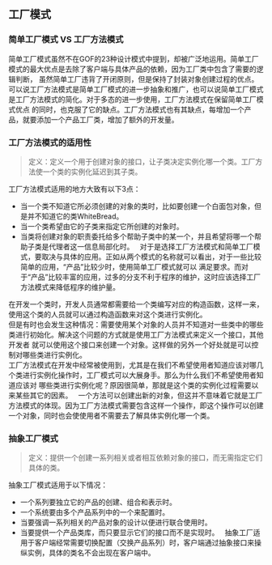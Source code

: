 ## 工厂模式  

### 简单工厂模式 VS 工厂方法模式  
简单工厂模式虽然不在GOF的23种设计模式中提到，却被广泛地运用。简单工厂模式的最大优点是去除了客户端与具体产品的依赖，因为工厂类中包含了需要的逻辑判断，
虽然简单工厂违背了开闭原则，但是保持了封装对象创建过程的优点。  
可以说工厂方法模式是简单工厂模式的进一步抽象和推广，也可以说简单工厂模式是工厂方法模式的简化。对于多态的进一步使用，工厂方法模式在保留简单工厂模式优点
的同时，也克服了它的缺点。工厂方法模式也有其缺点，每增加一个产品，就要添加一个产品工厂类，增加了额外的开发量。  

### 工厂方法模式的适用性  
> 定义：定义一个用于创建对象的接口，让子类决定实例化哪一个类。工厂方法使一个类的实例化延迟到其子类。

工厂方法模式适用的地方大致有以下3点：  
* 当一个类不知道它所必须创建的对象的类时，比如要创建一个白面包对象，但是并不知道它的类WhiteBread。  
* 当一个类希望由它的子类来指定它所创建的对象时。  
* 当类将创建对象的职责委托给多个帮助子类中的某一个，并且希望将哪一个帮助子类是代理者这一信息局部化时。  
对于是选择工厂方法模式和简单工厂模式，要取决与具体的应用。正如从两个模式的名称就可以看出，对于一些比较简单的应用，“产品”比较少时，使用简单工厂模式就可以
满足要求。而对于“产品”比较丰富的应用，过多的分支不利于程序的维护，这时应该选择工厂方法模式来降低程序的维护量。  

在开发一个类时，开发人员通常都需要给一个类编写对应的构造函数，这样一来，使用这个类的人员就可以通过构造函数来对这个类进行实例化。  
但是有时也会发生这种情况：需要使用某个对象的人员并不知道对一些类中的哪些类进行初始化。解决这个问题的方式就是使用工厂方法模式来定义一个接口，其他开发者
就可以使用这个接口来创建一个对象。这样做的另外一个好处就是可以控制对哪些类进行实例化。  
工厂方法模式在开发中经常被使用到，尤其是在我们不希望使用者知道应该对哪几个类进行实例化操作时，工厂模式可以大展身手。那么为什么我们不希望使用者知道应该对
哪些类进行实例化呢？原因很简单，那就是这个类的实例化过程需要以来某些其它的因素。  
一个方法可以创建出新的对象，但这并不意味着它就是工厂方法模式的体现。因为工厂方法模式需要包含这样一个操作，即这个操作可以创建一个对象，同时也会使使用者不需要去了解具体实例化哪一个类。  

### 抽象工厂模式  
> 定义：提供一个创建一系列相关或者相互依赖对象的接口，而无需指定它们具体的类。  

抽象工厂模式适用于以下情况：  
* 一个系列要独立它的产品的创建、组合和表示时。  
* 一个系统要由多个产品系列中的一个来配置时。  
* 当要强调一系列相关的产品对象的设计以便进行联合使用时。  
* 当要提供一个产品类库，而只要显示它们的接口而不是实现时。  
抽象工厂适用于客户端经常需要切换配置（交换产品系列）时，客户端通过抽象接口来操纵实例，具体的类名不会出现在客户端中。  
